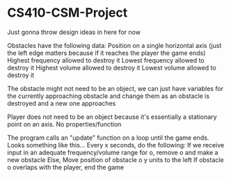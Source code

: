 # CS410-CSM-Project

Just gonna throw design ideas in here for now


Obstacles have the following data:
  Position on a single horizontal axis (just the left edge matters because if it reaches the player the game ends)
  Highest frequency allowed to destroy it
  Lowest frequency allowed to destroy it
  Highest volume allowed to destroy it
  Lowest volume allowed to destroy it

The obstacle might not need to be an object, we can just have variables for the currently approaching obstacle and change
them as an obstacle is destroyed and a new one approaches


Player does not need to be an object because it's essentially a stationary point on an axis. No properties/function


The program calls an "update" function on a loop until the game ends. Looks something like this...
Every x seconds, do the following:
  If we receive input in an adequate frequency/volume range for o, remove o and make a new obstacle
  Else,
    Move position of obstacle o y units to the left
    If obstacle o overlaps with the player, end the game




